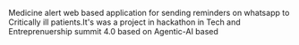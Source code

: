 Medicine alert web based application for sending reminders on whatsapp to Critically ill patients.It's was a project in hackathon in Tech and Entreprenuership summit 4.0 based on Agentic-AI based
